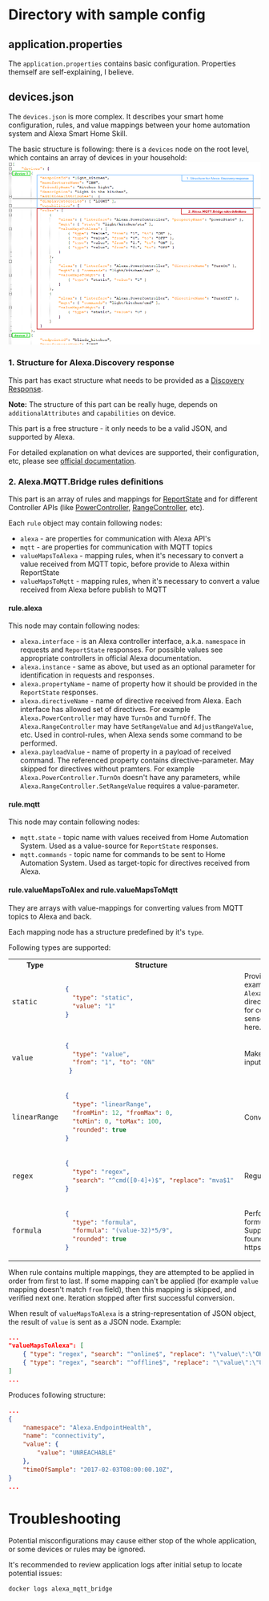 # Directory with sample config

## application.properties
The `application.properties` contains basic configuration. Properties themself are self-explaining, I believe.

## devices.json
The `devices.json` is more complex. It describes your smart home configuration, rules, and value mappings between your home automation system and Alexa Smart Home Skill.

The basic structure is following: there is a `devices` node on the root level, which contains an array of devices in your household: 
![Structure](../README/devices_json_structure.png)

### 1. Structure for Alexa.Discovery response
This part has exact structure what needs to be provided as a [Discovery Response](https://developer.amazon.com/en-US/docs/alexa/device-apis/alexa-discovery.html).

**Note:** The structure of this part can be really huge, depends on `additionalAttributes` and `capabilities` on device. 

This part is a free structure - it only needs to be a valid JSON, and supported by Alexa.

For detailed explanation on what devices are supported, their configuration, etc, please see [official documentation](https://developer.amazon.com/en-US/docs/alexa/device-apis/alexa-discovery-objects.html).

### 2. Alexa.MQTT.Bridge rules definitions
This part is an array of rules and mappings for [ReportState](https://developer.amazon.com/en-US/docs/alexa/alexa-voice-service/alexa.html#reportstate) and for different 
Controller APIs (like [PowerController](https://developer.amazon.com/en-US/docs/alexa/device-apis/alexa-powercontroller.html), [RangeController](https://developer.amazon.com/en-US/docs/alexa/device-apis/alexa-rangecontroller.html), etc).

Each `rule` object may contain following nodes:
- `alexa` - are properties for communication with Alexa API's
- `mqtt` - are properties for communication with MQTT topics
- `valueMapsToAlexa` - mapping rules, when it's necessary to convert a value received from MQTT topic, before provide to Alexa within ReportState
- `valueMapsToMqtt` - mapping rules, when it's necessary to convert a value received from Alexa before publish to MQTT

#### rule.alexa
This node may contain following nodes:
- `alexa.interface` - is an Alexa controller interface, a.k.a. `namespace` in requests and `ReportState` responses. For possible values see appropriate controllers in official Alexa documentation.
- `alexa.instance` - same as above, but used as an optional parameter for identification in requests and responses.
- `alexa.propertyName` - name of property how it should be provided in the `ReportState` responses.
- `alexa.directiveName` - name of directive received from Alexa. Each interface has allowed set of directives. For example `Alexa.PowerController` may have `TurnOn` and `TurnOff`. The `Alexa.RangeController` may have `SetRangeValue` and `AdjustRangeValue`, etc. Used in control-rules, when Alexa sends some command to be performed.
- `alexa.payloadValue` - name of property in a payload of received command. The referenced property contains directive-parameter. May skipped for directives without pramters. For example `Alexa.PowerController.TurnOn` doesn't have any parameters, while `Alexa.RangeController.SetRangeValue` requires a value-parameter. 

#### rule.mqtt
This node may contain following nodes:
- `mqtt.state` - topic name with values received from Home Automation System. Used as a value-source for `ReportState` responses.
- `mqtt.commands` - topic name for commands to be sent to Home Automation System. Used as target-topic for directives received from Alexa.

#### rule.valueMapsToAlex and rule.valueMapsToMqtt
They are arrays with value-mappings for converting values from MQTT topics to Alexa and back.

Each mapping node has a structure predefined by it's `type`.

Following types are supported:

<table>
<tr><th>Type</th><th>Structure</th><th>Description</th></tr>
<tr><td><pre>static</pre></td><td>

```json
{ 
  "type": "static", 
  "value": "1" 
}
```

</td>
<td>Provides a predefined value. For example <code>Alexa.PowerController.TurnOn</code> directive doesn't provide any value for conversion, therefore it makes sense to register a <code>static</code> mapper here. </td></tr>

<tr><td><pre>value</pre></td><td>

```json
{ 
  "type": "value", 
  "from": "1", "to": "ON" 
 }
 ```

</td>
<td>Makes a simple conversion when input value matches to <code>from</code> field. </td></tr>

<tr><td><pre>linearRange</pre></td><td>

```json
{ 
  "type": "linearRange", 
  "fromMin": 12, "fromMax": 0, 
  "toMin": 0, "toMax": 100, 
  "rounded": true 
}
```

</td>
<td>Converts integer and float ranges.</td></tr>


<tr><td><pre>regex</pre></td><td>

```json
{ 
  "type": "regex", 
  "search": "^cmd([0-4]+)$", "replace": "mva$1" 
}
```

</td>
<td>Regular expressions.</td></tr>

<tr><td><pre>formula</pre></td><td>

```json
{ 
  "type": "formula", 
  "formula": "(value-32)*5/9", 
  "rounded": true 
}
```

</td>
<td>Performs calculation according to formula with <code>value</code> parameter. Supported expressions can be found at https://www.objecthunter.net/exp4j/ </td></tr>
</table>

When rule contains multiple mappings, they are attempted to be applied in order from first to last. If some mapping can't be applied (for example `value` mapping doesn't match `from` field), then this mapping is skipped, and verified next one. Iteration stopped after first successful conversion.    

When result of `valueMapsToAlexa` is a string-representation of JSON object, the result of `value` is sent as a JSON node. Example:
```json
...
"valueMapsToAlexa": [
	{ "type": "regex", "search": "^online$", "replace": "\"value\":\"OK\"" },
	{ "type": "regex", "search": "^offline$", "replace": "\"value\":\"UNREACHABLE\"" }
]
...
```
Produces following structure:
```json
...
{
    "namespace": "Alexa.EndpointHealth",
    "name": "connectivity",
    "value": {
        "value": "UNREACHABLE"
    },
    "timeOfSample": "2017-02-03T08:00:00.10Z",
}
...
```

# Troubleshooting
Potential misconfigurations may cause either stop of the whole application, or some devices or rules may be ignored.

It's recommended to review application logs after initial setup to locate potential issues: 

```
docker logs alexa_mqtt_bridge
```